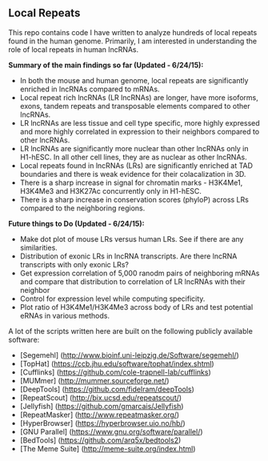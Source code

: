 ## Local Repeats

This repo contains code I have written to analyze hundreds of local repeats found in the human genome. Primarily, I am interested in understanding the role of local repeats in human lncRNAs.

**Summary of the main findings so far (Updated - 6/24/15):**

* In both the mouse and human genome, local repeats are significantly enriched in lncRNAs compared to mRNAs.
* Local repeat rich lncRNAs (LR lncRNAs) are longer, have more isoforms, exons, tandem repeats and transposable elements compared to other lncRNAs.
* LR lncRNAs are less tissue and cell type specific, more highly expressed and more highly correlated in expression to their neighbors compared to other lncRNAs.
* LR lncRNAs are significantly more nuclear than other lncRNAs only in H1-hESC. In all other cell lines, they are as nuclear as other lncRNAs.
* Local repeats found in lncRNAs (LRs) are significantly enriched at TAD boundaries and there is weak evidence for their colacalization in 3D.
* There is a sharp increase in signal for chromatin marks - H3K4Me1, H3K4Me3 and H3K27Ac concurrently only in H1-hESC.
* There is a sharp increase in conservation scores (phyloP) across LRs compared to the neighboring regions. 

**Future things to Do (Updated - 6/24/15):**

* Make dot plot of mouse LRs versus human LRs. See if there are any similarities.
* Distribution of exonic LRs in lncRNA transcripts. Are there lncRNA transcripts with only exonic LRs?
* Get expression correlation of 5,000 ranodm pairs of neighboring mRNAs and compare that distribution to correlation of LR lncRNAs with their neighbor
* Control for expression level while computing specificity.
* Plot ratio of H3K4Me1/H3K4Me3 across body of LRs and test potential eRNAs in various methods.


A lot of the scripts written here are built on the following publicly available software:

* [Segemehl] (http://www.bioinf.uni-leipzig.de/Software/segemehl/)
* [TopHat] (https://ccb.jhu.edu/software/tophat/index.shtml)
* [Cufflinks] (https://github.com/cole-trapnell-lab/cufflinks)
* [MUMmer] (http://mummer.sourceforge.net/)
* [DeepTools] (https://github.com/fidelram/deepTools)
* [RepeatScout] (http://bix.ucsd.edu/repeatscout/)
* [Jellyfish] (https://github.com/gmarcais/Jellyfish)
* [RepeatMasker] (http://www.repeatmasker.org/)
* [HyperBrowser] (https://hyperbrowser.uio.no/hb/)
* [GNU Parallel] (https://www.gnu.org/software/parallel/)
* [BedTools] (https://github.com/arq5x/bedtools2)
* [The Meme Suite] (http://meme-suite.org/index.html)
